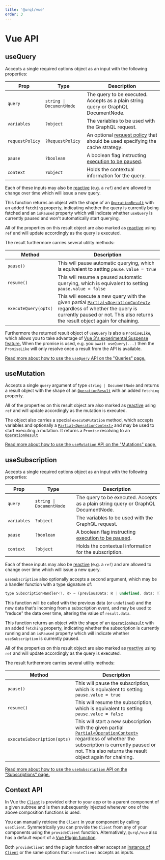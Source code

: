 ```yaml
---
title: '@urql/vue'
order: 3
---
```


# Vue API

## useQuery

Accepts a single required options object as an input with the following properties:

| Prop            | Type                     | Description                                                                                              |
| --------------- | ------------------------ | -------------------------------------------------------------------------------------------------------- |
| `query`         | `string \| DocumentNode` | The query to be executed. Accepts as a plain string query or GraphQL DocumentNode.                       |
| `variables`     | `?object`                | The variables to be used with the GraphQL request.                                                       |
| `requestPolicy` | `?RequestPolicy`         | An optional [request policy](./core.md#requestpolicy) that should be used specifying the cache strategy. |
| `pause`         | `?boolean`               | A boolean flag instructing [execution to be paused](../basics/vue.md#pausing-usequery).                  |
| `context`       | `?object`                | Holds the contextual information for the query.                                                          |

Each of these inputs may also be [reactive](https://v3.vuejs.org/api/refs-api.html) (e.g. a `ref`)
and are allowed to change over time which will issue a new query.

This function returns an object with the shape of an [`OperationResult`](./core.md#operationresult)
with an added `fetching` property, indicating whether the query is currently being fetched and an
`isPaused` property which will indicate whether `useQuery` is currently paused and won't
automatically start querying.

All of the properties on this result object are also marked as
[reactive](https://v3.vuejs.org/api/refs-api.html) using `ref` and will update accordingly as the
query is executed.

The result furthermore carries several utility methods:

| Method               | Description                                                                                                                                                                                                                        |
| -------------------- | ---------------------------------------------------------------------------------------------------------------------------------------------------------------------------------------------------------------------------------- |
| `pause()`            | This will pause automatic querying, which is equivalent to setting `pause.value = true`                                                                                                                                            |
| `resume()`           | This will resume a paused automatic querying, which is equivalent to setting `pause.value = false`                                                                                                                                 |
| `executeQuery(opts)` | This will execute a new query with the given partial [`Partial<OperationContext>`](./core.md#operationcontext) regardless of whether the query is currently paused or not. This also returns the result object again for chaining. |

Furthermore the returned result object of `useQuery` is also a `PromiseLike`, which allows you to
take advantage of [Vue 3's experimental Suspense feature.](https://vuedose.tips/go-async-in-vue-3-with-suspense/)
When the promise is used, e.g. you `await useQuery(...)` then the `PromiseLike` will only resolve
once a result from the API is available.

[Read more about how to use the `useQuery` API on the "Queries" page.](../basics/vue.md#queries)

## useMutation

Accepts a single `query` argument of type `string | DocumentNode` and returns a result object with
the shape of an [`OperationResult`](./core.md#operationresult) with an added `fetching` property.

All of the properties on this result object are also marked as
[reactive](https://v3.vuejs.org/api/refs-api.html) using `ref` and will update accordingly as the
mutation is executed.

The object also carries a special `executeMutation` method, which accepts variables and optionally a
[`Partial<OperationContext>`](./core.md#operationcontext) and may be used to start executing a
mutation. It returns a `Promise` resolving to an [`OperationResult`](./core.md#operationresult)

[Read more about how to use the `useMutation` API on the "Mutations"
page.](../basics/vue.md#mutations)

## useSubscription

Accepts a single required options object as an input with the following properties:

| Prop        | Type                     | Description                                                                             |
| ----------- | ------------------------ | --------------------------------------------------------------------------------------- |
| `query`     | `string \| DocumentNode` | The query to be executed. Accepts as a plain string query or GraphQL DocumentNode.      |
| `variables` | `?object`                | The variables to be used with the GraphQL request.                                      |
| `pause`     | `?boolean`               | A boolean flag instructing [execution to be paused](../basics/vue.md#pausing-usequery). |
| `context`   | `?object`                | Holds the contextual information for the subscription.                                  |

Each of these inputs may also be [reactive](https://v3.vuejs.org/api/refs-api.html) (e.g. a `ref`)
and are allowed to change over time which will issue a new query.

`useSubscription` also optionally accepts a second argument, which may be a handler function with
a type signature of:

```js
type SubscriptionHandler<T, R> = (previousData: R | undefined, data: T) => R;
```

This function will be called with the previous data (or `undefined`) and the new data that's
incoming from a subscription event, and may be used to "reduce" the data over time, altering the
value of `result.data`.

This function returns an object with the shape of an [`OperationResult`](./core.md#operationresult)
with an added `fetching` property, indicating whether the subscription is currently running and an
`isPaused` property which will indicate whether `useSubscription` is currently paused.

All of the properties on this result object are also marked as
[reactive](https://v3.vuejs.org/api/refs-api.html) using `ref` and will update accordingly as the
query is executed.

The result furthermore carries several utility methods:

| Method                      | Description                                                                                                                                                                                                                                    |
| --------------------------- | ---------------------------------------------------------------------------------------------------------------------------------------------------------------------------------------------------------------------------------------------- |
| `pause()`                   | This will pause the subscription, which is equivalent to setting `pause.value = true`                                                                                                                                                          |
| `resume()`                  | This will resume the subscription, which is equivalent to setting `pause.value = false`                                                                                                                                                        |
| `executeSubscription(opts)` | This will start a new subscription with the given partial [`Partial<OperationContext>`](./core.md#operationcontext) regardless of whether the subscription is currently paused or not. This also returns the result object again for chaining. |

[Read more about how to use the `useSubscription` API on the "Subscriptions"
page.](../advanced/subscriptions.md#vue)

## Context API

In Vue the [`Client`](./core.md#client) is provided either to your app or to a parent component of a
given subtree and is then subsequently injected whenever one of the above composition functions is
used.

You can manually retrieve the `Client` in your component by calling `useClient`. Symmetrically you
can provide the `Client` from any of your components using the `provideClient` function.
Alternatively, `@urql/vue` also has a default export of a [Vue Plugin function](https://v3.vuejs.org/guide/plugins.html#using-a-plugin).

Both `provideClient` and the plugin function either accept an [instance of
`Client`](./core.md#client) or the same options that `createClient` accepts as inputs.
